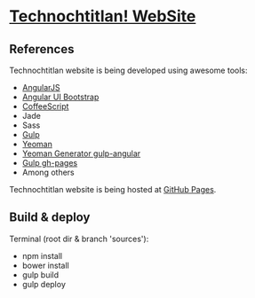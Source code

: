 # **[Technochtitlan! WebSite](https://technochtitlan.github.io/)**

## References
Technochtitlan website is being developed using awesome tools:
- [AngularJS](https://angularjs.org/)
- [Angular UI Bootstrap](https://angular-ui.github.io/bootstrap/)
- [CoffeeScript](http://coffeescript.org/)
- Jade
- Sass
- [Gulp](http://gulpjs.com/)
- [Yeoman](http://yeoman.io/)
- [Yeoman Generator gulp-angular](https://github.com/Swiip/generator-gulp-angular)
- [Gulp gh-pages](https://www.npmjs.com/package/gulp-gh-pages)
- Among others


Technochtitlan website is being hosted at [GitHub Pages](https://pages.github.com/).


## Build & deploy
Terminal (root dir & branch 'sources'):
- npm install
- bower install
- gulp build
- gulp deploy
